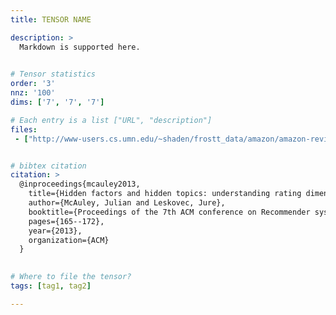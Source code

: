 ```yaml
---
title: TENSOR NAME

description: >
  Markdown is supported here.
  

# Tensor statistics
order: '3'
nnz: '100'
dims: ['7', '7', '7']

# Each entry is a list ["URL", "description"]
files:
 - ["http://www-users.cs.umn.edu/~shaden/frostt_data/amazon/amazon-reviews.tns.gz", Amazon-Reviews tensor]


# bibtex citation
citation: >
  @inproceedings{mcauley2013,
    title={Hidden factors and hidden topics: understanding rating dimensions with review text},
    author={McAuley, Julian and Leskovec, Jure},
    booktitle={Proceedings of the 7th ACM conference on Recommender systems},
    pages={165--172},
    year={2013},
    organization={ACM}
  }
  

# Where to file the tensor?
tags: [tag1, tag2]

---
```

